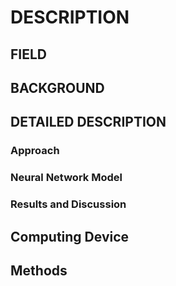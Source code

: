 # DESCRIPTION

## FIELD

## BACKGROUND

## DETAILED DESCRIPTION

### Approach

### Neural Network Model

### Results and Discussion

## Computing Device

## Methods

